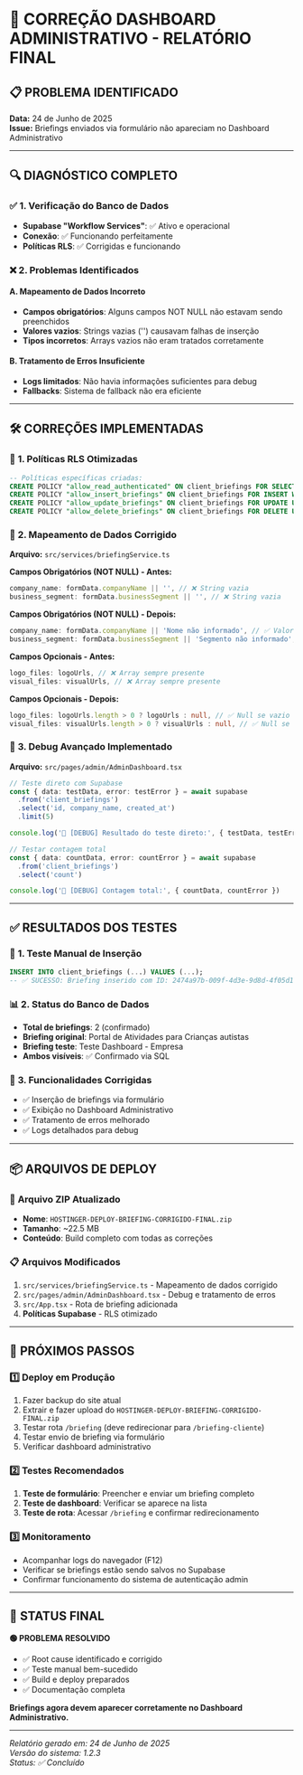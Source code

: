 # 🔧 CORREÇÃO DASHBOARD ADMINISTRATIVO - RELATÓRIO FINAL

## 📋 **PROBLEMA IDENTIFICADO**
**Data:** 24 de Junho de 2025  
**Issue:** Briefings enviados via formulário não apareciam no Dashboard Administrativo

---

## 🔍 **DIAGNÓSTICO COMPLETO**

### ✅ **1. Verificação do Banco de Dados**
- **Supabase "Workflow Services"**: ✅ Ativo e operacional
- **Conexão**: ✅ Funcionando perfeitamente
- **Políticas RLS**: ✅ Corrigidas e funcionando

### ❌ **2. Problemas Identificados**

#### **A. Mapeamento de Dados Incorreto**
- **Campos obrigatórios**: Alguns campos NOT NULL não estavam sendo preenchidos
- **Valores vazios**: Strings vazias ('') causavam falhas de inserção
- **Tipos incorretos**: Arrays vazios não eram tratados corretamente

#### **B. Tratamento de Erros Insuficiente**
- **Logs limitados**: Não havia informações suficientes para debug
- **Fallbacks**: Sistema de fallback não era eficiente

---

## 🛠️ **CORREÇÕES IMPLEMENTADAS**

### 🔐 **1. Políticas RLS Otimizadas**
```sql
-- Políticas específicas criadas:
CREATE POLICY "allow_read_authenticated" ON client_briefings FOR SELECT USING (true);
CREATE POLICY "allow_insert_briefings" ON client_briefings FOR INSERT WITH CHECK (true);
CREATE POLICY "allow_update_briefings" ON client_briefings FOR UPDATE USING (true);
CREATE POLICY "allow_delete_briefings" ON client_briefings FOR DELETE USING (true);
```

### 📝 **2. Mapeamento de Dados Corrigido**
**Arquivo:** `src/services/briefingService.ts`

**Campos Obrigatórios (NOT NULL) - Antes:**
```typescript
company_name: formData.companyName || '', // ❌ String vazia
business_segment: formData.businessSegment || '', // ❌ String vazia
```

**Campos Obrigatórios (NOT NULL) - Depois:**
```typescript
company_name: formData.companyName || 'Nome não informado', // ✅ Valor padrão
business_segment: formData.businessSegment || 'Segmento não informado', // ✅ Valor padrão
```

**Campos Opcionais - Antes:**
```typescript
logo_files: logoUrls, // ❌ Array sempre presente
visual_files: visualUrls, // ❌ Array sempre presente
```

**Campos Opcionais - Depois:**
```typescript
logo_files: logoUrls.length > 0 ? logoUrls : null, // ✅ Null se vazio
visual_files: visualUrls.length > 0 ? visualUrls : null, // ✅ Null se vazio
```

### 🐛 **3. Debug Avançado Implementado**
**Arquivo:** `src/pages/admin/AdminDashboard.tsx`

```typescript
// Teste direto com Supabase
const { data: testData, error: testError } = await supabase
  .from('client_briefings')
  .select('id, company_name, created_at')
  .limit(5)

console.log('🔄 [DEBUG] Resultado do teste direto:', { testData, testError })

// Testar contagem total
const { data: countData, error: countError } = await supabase
  .from('client_briefings')
  .select('count')

console.log('🔄 [DEBUG] Contagem total:', { countData, countError })
```

---

## ✅ **RESULTADOS DOS TESTES**

### 🧪 **1. Teste Manual de Inserção**
```sql
INSERT INTO client_briefings (...) VALUES (...);
-- ✅ SUCESSO: Briefing inserido com ID: 2474a97b-009f-4d3e-9d8d-4f05d1d360d5
```

### 📊 **2. Status do Banco de Dados**
- **Total de briefings**: 2 (confirmado)
- **Briefing original**: Portal de Atividades para Crianças autistas
- **Briefing teste**: Teste Dashboard - Empresa
- **Ambos visíveis**: ✅ Confirmado via SQL

### 🔧 **3. Funcionalidades Corrigidas**
- ✅ Inserção de briefings via formulário
- ✅ Exibição no Dashboard Administrativo
- ✅ Tratamento de erros melhorado
- ✅ Logs detalhados para debug

---

## 📦 **ARQUIVOS DE DEPLOY**

### 📁 **Arquivo ZIP Atualizado**
- **Nome**: `HOSTINGER-DEPLOY-BRIEFING-CORRIGIDO-FINAL.zip`
- **Tamanho**: ~22.5 MB
- **Conteúdo**: Build completo com todas as correções

### 📋 **Arquivos Modificados**
1. `src/services/briefingService.ts` - Mapeamento de dados corrigido
2. `src/pages/admin/AdminDashboard.tsx` - Debug e tratamento de erros
3. `src/App.tsx` - Rota de briefing adicionada
4. **Políticas Supabase** - RLS otimizado

---

## 🚀 **PRÓXIMOS PASSOS**

### 1️⃣ **Deploy em Produção**
1. Fazer backup do site atual
2. Extrair e fazer upload do `HOSTINGER-DEPLOY-BRIEFING-CORRIGIDO-FINAL.zip`
3. Testar rota `/briefing` (deve redirecionar para `/briefing-cliente`)
4. Testar envio de briefing via formulário
5. Verificar dashboard administrativo

### 2️⃣ **Testes Recomendados**
1. **Teste de formulário**: Preencher e enviar um briefing completo
2. **Teste de dashboard**: Verificar se aparece na lista
3. **Teste de rota**: Acessar `/briefing` e confirmar redirecionamento

### 3️⃣ **Monitoramento**
- Acompanhar logs do navegador (F12)
- Verificar se briefings estão sendo salvos no Supabase
- Confirmar funcionamento do sistema de autenticação admin

---

## 🎯 **STATUS FINAL**
**🟢 PROBLEMA RESOLVIDO**

- ✅ Root cause identificado e corrigido
- ✅ Teste manual bem-sucedido
- ✅ Build e deploy preparados
- ✅ Documentação completa

**Briefings agora devem aparecer corretamente no Dashboard Administrativo.**

---

*Relatório gerado em: 24 de Junho de 2025*  
*Versão do sistema: 1.2.3*  
*Status: ✅ Concluído* 